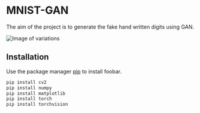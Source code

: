 # MNIST-GAN

The aim of the project is to generate the fake hand written digits using GAN.

![Image of variations](https://raw.githubusercontent.com/code-asc/MNIST_GAN/master/Figure_1.png " ")

## Installation

Use the package manager [pip](https://pip.pypa.io/en/stable/) to install foobar.

```bash
pip install cv2
pip install numpy
pip install matplotlib
pip install torch
pip install torchvision
```


